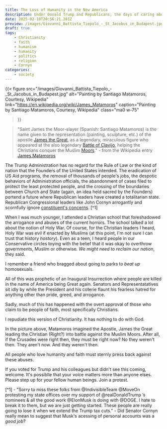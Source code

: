 ```yaml
---
title: The Loss of Humanity in the New America
description: Under Donald Trump and Republicans, the days of caring about America and humanity are quickly dwindling
date: 2025-02-18T20:56:21.281Z
preview: /images/Giovanni_Battista_Tiepolo_-_St_Jacobus_in_Budapest.jpg
draft: true
tags:
    - Christianity
    - faith
    - humanism
    - humanity
    - politics
    - religion
    - Cornyn
categories:
    - society
---
```

{{< figure
  src="/images/Giovanni_Battista_Tiepolo_-_St_Jacobus_in_Budapest.jpg"
  alt="Painting by Santiago Matamoros, Courtesy, Wikipedia"
  link="https://en.wikipedia.org/wiki/James_Matamoros"
  caption="Painting by Santiago Matamoros, Courtesy, Wikipedia"
  class="ma0 w-75"
>}}

>"Saint James the Moor-slayer (Spanish: Santiago Matamoros) is the name given to the representation (painting, sculpture, etc.) of the apostle [James the Great](https://en.wikipedia.org/wiki/James_the_Great), as a legendary, miraculous figure who appeared at the also legendary [Battle of Clavijo](https://en.wikipedia.org/wiki/Battle_of_Clavijo), helping the Christians conquer the Muslim [Moors](https://en.wikipedia.org/wiki/Moors)." - from the Wikipedia entry [James Matamoros](https://en.wikipedia.org/wiki/James_Matamoros)

The Trump Administration has no regard for the Rule of Law or the kind of nation that the Founders of the United States intended. The eradication of US Aid programs, the removal of thousands of people's jobs, the despotic behaviors of Administration officials, the abandonment of cases filed to protect the least protected people, and the crossing of the boundaries between Church and State (again, an idea held sacred by the Founders) portend a future where Republican leaders have created a totalitarian state. Republican Congressional leaders like John Cornyn arrogantly and scornfully ignore [constituent's concerns](https://x.com/JohnCornyn/status/1887271813828276442?mx=2). [^1]

When I was much younger, I attended a Christian school that foreshadowed the arrogance and abuses of the current horrors. The school talked a lot about the notion of Holy War. Of course, for the Christian leaders I heard, Holy War was evil if enacted by Muslims (at this point, I'm not sure I can trust that history *hostory*). Even as a teen, I heard people in our Conservative circles toying with the belief that it was okay to overthrow governments, Muslim or otherwise. *We might need to reclaim our nation*, they said. 

I remember a friend who bragged about going to parks to *beat up* homosexuals. 

All of this was prophetic of an Inaugural Insurrection where people are killed in the name of America being Great again. Senators and Representatatives sit idly by while the President and his coterie flaunt his fearless hatred for anything other than pride, greed, and arrogance. 

Sadly, much of this has happened with the overt approval of those who claim to be people of faith, most specifically Christians. 

I repudiate this version of Christianity. It has nothing to do with God. 

In the picture above, Matamoros imagined the Apostle, James the Great leading the Christian (Right?) into battle against the Muslim Moors. After all, if the Crusades were right then, they must be right now? No they weren't then. They aren't now. And they weren't then. 

All people who love humanity and faith must sternly press back against these abuses. 

If you voted for Trump and his colleagues but didn't see this coming, welcome. It's possiblle that your voice matters more than anyone elses. Please step up for your fellow human beings. Join a protest. 

[^1] - "Sorry to miss these folks from @IndivisibleTeam @MoveOn protesting my state offices over my support of @realDonaldTrump
’s nominees & all the good work @ElonMusk is doing with @DOGE. I hate to break it to them, but we are just getting started. These people are really going to lose it when we extend the Trump tax cuts." - Did Senator Cornyn really mean to suggest that Musk's acessing of personal accounts was a *good job*? 

